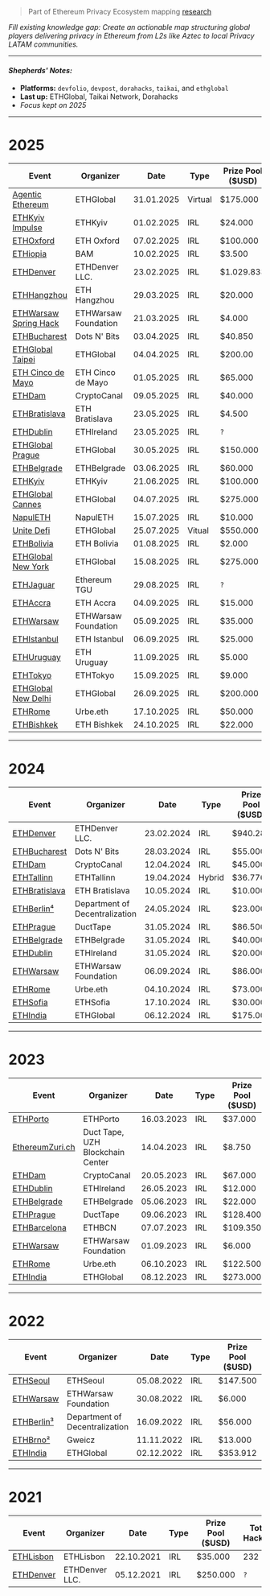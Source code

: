 > Part of Ethereum Privacy Ecosystem mapping [research](https://github.com/web3privacy/research/blob/main/initiatives/ethereum-privacy-ecosystem/ethereum-privacy-ecosystem.md)

_Fill existing knowledge gap: Create an actionable map structuring global players delivering privacy in Ethereum from L2s like Aztec to local Privacy LATAM communities._

---

#### _Shepherds' Notes:_

- **Platforms:** `devfolio`, `devpost`, `dorahacks`, `taikai`, and `ethglobal`
- **Last up:** ETHGlobal, Taikai Network, Dorahacks
- _Focus kept on 2025_

---

# 2025

| **Event**     | **Organizer**            | **Date** | **Type**     | **Prize Pool ($USD)** | **Total Hackers** | **Total Submissions** | **Privacy Submissions** |
| ------------- | ------------------------ | -------- | ------------ | -------------------- | ------------------ | ---------------------- | ------------------------ |
| [Agentic Ethereum](https://ethglobal.com/events/agents) | ETHGlobal | 31.01.2025 | Virtual | $175.000 | `?` | [530](https://ethglobal.com/showcase?events=agents) | 10 |
| [ETHKyiv Impulse](https://dorahacks.io/hackathon/ethkyivimpulse4) | ETHKyiv | 01.02.2025 | IRL | $24.000 | 50 | [26](https://dorahacks.io/hackathon/ethkyivimpulse4/buidl) | 0 |
| [ETHOxford](https://ethoxford.io/) | ETH Oxford | 07.02.2025 | IRL | $100.000 | 318 | [142](https://dorahacks.io/hackathon/eth-oxford-2025/buidl) | `?` |
| [ETHiopia](https://dorahacks.io/hackathon/ethiopiabamhackathon) | BAM | 10.02.2025 | IRL | $3.500 | 108 | [38](https://dorahacks.io/hackathon/ethiopiabamhackathon/buidl) | 0 |
| [ETHDenver](https://www.ethdenver.com/) | ETHDenver LLC. | 23.02.2025 | IRL | $1.029.833 | `?` | [227](https://ethdenver2025.devfolio.co/projects) | 2 |
| [ETHHangzhou](https://dorahacks.io/hackathon/ethhangzhou2025) | ETH Hangzhou | 29.03.2025 | IRL | $20.000 | 25 | [0](https://dorahacks.io/hackathon/ethhangzhou2025/buidl) | 0 |
| [ETHWarsaw Spring Hack](https://www.ethwarsaw.dev/) | ETHWarsaw Foundation | 21.03.2025 | IRL | $4.000 | 33 | [8](https://taikai.network/en/ethwarsaw/hackathons/spring-hack-2025/projects) | 1 |
| [ETHBucharest](https://ethbucharest.ro/) | Dots N' Bits | 03.04.2025 | IRL | $40.850 | 109 | [35](https://dorahacks.io/hackathon/ethbucharest2025/buidl) | 2 |
| [ETHGlobal Taipei](https://ethglobal.com/events/taipei) | ETHGlobal | 04.04.2025 | IRL | $200.00 | 800 | [233](https://ethglobal.com/showcase?events=taipei) | 6 |
| [ETH Cinco de Mayo](https://ethcincodemayo.com) | ETH Cinco de Mayo | 01.05.2025 | IRL | $65.000 | 230 | [62](https://taikai.network/en/ethcdm/hackathons/ethcdm-2/projects) | 1 |
| [ETHDam](https://www.ethdam.com/hackathon) | CryptoCanal | 09.05.2025 | IRL | $40.000 | 276 | [33](https://taikai.network/cryptocanal/hackathons/ethdam2025/projects) | 15 |
| [ETHBratislava](https://ethbratislava.com/) | ETH Bratislava | 23.05.2025 | IRL | $4.500 | 54 | [11](https://dorahacks.io/hackathon/ethbratislava/buidl) | 0 |
| [ETHDublin](https://www.ethdublin.io/) | ETHIreland | 23.05.2025 | IRL | `?` | `?` | `?` | `?` |
| [ETHGlobal Prague](https://ethglobal.com/events/prague) | ETHGlobal | 30.05.2025 | IRL | $150.000 | 800 | [223](https://ethglobal.com/showcase?events=prague) | 14 |
| [ETHBelgrade](https://ethbelgrade.rs/) | ETHBelgrade | 03.06.2025 | IRL | $60.000 | 284 | [20](https://taikai.network/ethbelgrade/hackathons/eth-belgrade-hackathon-3/projects) | 3 |
| [ETHKyiv](https://ethkyiv.com/) | ETHKyiv | 21.06.2025 | IRL | $100.000 | 143 | [23](https://taikai.network/en/ethkyiv/hackathons/ethkyiv/projects) | 0 |
| [ETHGlobal Cannes](https://ethglobal.com/events/cannes) | ETHGlobal | 04.07.2025 | IRL | $275.000 | 800 | [343](https://ethglobal.com/showcase?events=cannes) | 23 |
| [NapulETH](https://www.napuleth.org/) | NapulETH | 15.07.2025 | IRL | $10.000 | 28 | [11](https://taikai.network/en/napulETH/hackathons/napuleth2025/projects) | 1 |
| [Unite Defi](https://ethglobal.com/events/unite) | ETHGlobal | 25.07.2025 | Vitual | $550.000 | `?` | [412](https://ethglobal.com/showcase?events=unite) | 9 |
| [ETHBolivia](https://ethbolivia.com/) | ETH Bolivia | 01.08.2025 | IRL | $2.000 | 162 | [26](https://taikai.network/en/ethbolivia/hackathons/EthBolivia2025/projects) | 0 |
| [ETHGlobal New York](https://ethglobal.com/events/newyork2025) | ETHGlobal | 15.08.2025 | IRL | $275.000 | 800 | [283](https://ethglobal.com/showcase?events=newyork2025) | 14 |
| [ETHJaguar](https://taikai.network/ethereumTGU/hackathons/eth-jaguar) | Ethereum TGU | 29.08.2025 | IRL | `?` | 101 | [12](https://taikai.network/en/ethereumTGU/hackathons/eth-jaguar/projects) | 1 |
| [ETHAccra](https://ethaccra.xyz/) | ETH Accra | 04.09.2025 | IRL | $15.000 | 220 | [39](https://taikai.network/en/ethaccra/hackathons/Hackathon2025/projects) | 5 |
| [ETHWarsaw](https://www.ethwarsaw.dev/) | ETHWarsaw Foundation | 05.09.2025 | IRL | $35.000 | 114 | [42](https://taikai.network/en/ethwarsaw/hackathons/ethwarsaw-2025/projects) | 8 |
| [ETHIstanbul](https://ethistanbul.io/) | ETH Istanbul | 06.09.2025 | IRL | $25.000 | 216 | [42](https://taikai.network/en/ethistanbul/hackathons/ethistanbul-2025/projects) | 4 |
| [ETHUruguay](https://www.ethereumuruguay.org/) | ETH Uruguay | 11.09.2025 | IRL | $5.000 | 47 | [8](https://taikai.network/en/ethuruguay/hackathons/hackathon-2025/projects) | 0 |
| [ETHTokyo](https://ethtokyo.org/) | ETHTokyo | 15.09.2025 | IRL | $9.000 | 124 | [41](https://taikai.network/ethtokyo/hackathons/hackathon-2025/projects) | 19 |
| [ETHGlobal New Delhi](https://ethglobal.com/events/newdelhi) | ETHGlobal | 26.09.2025 | IRL | $200.000 | 800 | [633](https://ethglobal.com/showcase?events=newdelhi) | 42 |
| [ETHRome](https://www.ethrome.org/) | Urbe.eth | 17.10.2025 | IRL | $50.000 | 128 | [65](https://taikai.network/ethrome/hackathons/2025/projects) | 23 |
| [ETHBishkek](https://www.ethbishkek.xyz/) | ETH Bishkek | 24.10.2025 | IRL | $22.000 | 123 | [38](https://taikai.network/en/ethbishkek/hackathons/ethbishkek-2025/projects) | 3 |

---

# 2024

| **Event**     | **Organizer**            | **Date** | **Type**     | **Prize Pool ($USD)** | **Total Hackers** | **Total Submissions** | **Privacy Submissions** |
| ------------- | ------------------------ | -------- | ------------ | -------------------- | ------------------ | ---------------------- | ------------------------ |
| [ETHDenver](https://www.ethdenver.com/) | ETHDenver LLC. | 23.02.2024 | IRL | $940.280 | `?` | [211](https://ethdenver2024.devfolio.co/projects) | 6 |
| [ETHBucharest](https://ethbucharest.ro/) | Dots N' Bits | 28.03.2024 | IRL | $55.000 | 127 | [22](https://dorahacks.io/hackathon/ethbucharest/buidl) | 3 |
| [ETHDam](https://www.ethdam.com/hackathon) | CryptoCanal | 12.04.2024 | IRL | $45.000 | 382 | [51](https://taikai.network/cryptocanal/hackathons/ethdam2024/projects) | 32 |
| [ETHTallinn](https://ethtallinn.org/) | ETHTallinn | 19.04.2024 | Hybrid | $36.776 | `?` | [18](https://ethtallinn2024.devfolio.co/projects) | 1 |
| [ETHBratislava](https://ethbratislava.com/) | ETH Bratislava | 10.05.2024 | IRL | $10.000 | `?` | [5](https://ethbratislava2024.devfolio.co/projects) | 0 |
| [ETHBerlin⁴](https://ethberlin.ooo/) | Department of Decentralization | 24.05.2024 | IRL | $23.000 | `?` | [`?`](https://projects.ethberlin.org/) | `?` |
| [ETHPrague](https://ethprague.com/) | DuctTape | 31.05.2024 | IRL | $86.500 | `?` | [46](https://ethprague2024.devfolio.co/projects) | 1 |
| [ETHBelgrade](https://ethbelgrade.rs/) | ETHBelgrade | 31.05.2024 | IRL | $40.000 | 194 | [34](https://taikai.network/en/ethbelgrade/hackathons/eth-belgrade-hackathon-2024/projects) | 0 |
| [ETHDublin](https://www.ethdublin.io/) | ETHIreland | 31.05.2024 | IRL | $20.000 | 57 | [13](https://taikai.network/en/ethireland/hackathons/ethdubs2024/projects) | 2 |
| [ETHWarsaw](https://www.ethwarsaw.dev/) | ETHWarsaw Foundation | 06.09.2024 | IRL | $86.000 | `?` | [48](https://ethwarsaw-hackathon-2024.devfolio.co/projects) | 2 |
| [ETHRome](https://www.ethrome.org/) | Urbe.eth | 04.10.2024 | IRL | $73.000 | 118 | [34](https://taikai.network/ethrome/hackathons/ethrome-24/projects) | 23 |
| [ETHSofia](https://www.ethsofia.com/) | ETHSofia | 17.10.2024 | IRL | $30.000 | 53 | [20](https://dorahacks.io/hackathon/ethsofia/buidl) | 6 |
| [ETHIndia](https://ethindia.co/) | ETHGlobal | 06.12.2024 | IRL | $175.000 | `?` | [275](https://ethindia2024.devfolio.co/projects) | 14 |

---

# 2023

| **Event**     | **Organizer**            | **Date** | **Type**     | **Prize Pool ($USD)** | **Total Hackers** | **Total Submissions** | **Privacy Submissions** |
| ------------- | ------------------------ | -------- | ------------ | -------------------- | ------------------ | ---------------------- | ------------------------ |
| [ETHPorto](https://ethporto.org/) | ETHPorto | 16.03.2023 | IRL | $37.000 | 270 | [30](https://taikai.network/en/ethporto/hackathons/ethportohackathon2023/projects) | 3 |
| [EthereumZuri.ch](https://2023.ethereumzuri.ch/) | Duct Tape, UZH Blockchain Center | 14.04.2023 | IRL | $8.750 | `?` | [16](https://ethereumzurich.devfolio.co/projects) | 1 |
| [ETHDam](https://www.ethdam.com/hackathon) | CryptoCanal | 20.05.2023 | IRL | $67.000 | 237 | [43](https://taikai.network/cryptocanal/hackathons/ethdam/projects) | 22 |
| [ETHDublin](https://www.ethdublin.io/) | ETHIreland | 26.05.2023 | IRL | $12.000 | 84 | [15](https://taikai.network/en/ethireland/hackathons/ethdublin23hack/projects) | 0 |
| [ETHBelgrade](https://ethbelgrade.rs/) | ETHBelgrade | 05.06.2023 | IRL | $22.000 | 96 | [23](https://taikai.network/en/ethbelgrade/hackathons/hackathon-2023/projects) | 0 |
| [ETHPrague](https://ethprague.com/) | DuctTape | 09.06.2023 | IRL | $128.400 | `?` | [95](https://ethprague2023.devfolio.co/projects) | 7 |
| [ETHBarcelona](https://www.ethbarcelona.com/) | ETHBCN | 07.07.2023 | IRL | $109.350 | `?` | [46](https://ethbarcelona.devfolio.co/projects) | 1 |
| [ETHWarsaw](https://www.ethwarsaw.dev/) | ETHWarsaw Foundation | 01.09.2023 | IRL | $6.000 | 127 | [44](https://ethwarsaw-2023.devpost.com/project-gallery) | 1 |
| [ETHRome](https://www.ethrome.org/) | Urbe.eth | 06.10.2023 | IRL | $122.500 | 132 | [40](https://taikai.network/ethrome/hackathons/ethrome-23/projects) | 18 |
| [ETHIndia](https://ethindia.co/) | ETHGlobal | 08.12.2023 | IRL | $273.000 | `?` | [482](https://ethindia2023.devfolio.co/projects) | 23 |

---

# 2022

| **Event**     | **Organizer**            | **Date** | **Type**     | **Prize Pool ($USD)** | **Total Hackers** | **Total Submissions** | **Privacy Submissions** |
| ------------- | ------------------------ | -------- | ------------ | -------------------- | ------------------ | ---------------------- | ------------------------ |
| [ETHSeoul](https://2022.ethseoul.org/) | ETHSeoul | 05.08.2022 | IRL | $147.500 | `?` | [23](https://ethseoul.devfolio.co/projects) | 3 |
| [ETHWarsaw](https://www.ethwarsaw.dev/) | ETHWarsaw Foundation | 30.08.2022 | IRL | $6.000 | 106 | [31](https://ethwarsaw.devpost.com/project-gallery) | 1 |
| [ETHBerlin³](https://ethberlin.ooo/) | Department of Decentralization | 16.09.2022 | IRL | $56.000 | `?` | [100](https://ethberlin.devfolio.co/projects) | 17 |
| [ETHBrno²](https://ethbrno.cz/) | Gweicz | 11.11.2022 | IRL | $13.000 | `?` | [13](https://ethbrno.devfolio.co/projects) | 2 |
| [ETHIndia](https://ethindia.co/) | ETHGlobal | 02.12.2022 | IRL | $353.912 | `?` | [462](https://ethindia2022.devfolio.co/projects) | 10 |

---

# 2021

| **Event**     | **Organizer**            | **Date** | **Type**     | **Prize Pool ($USD)** | **Total Hackers** | **Total Submissions** | **Privacy Submissions** |
| ------------- | ------------------------ | -------- | ------------ | -------------------- | ------------------ | ---------------------- | ------------------------ |
| [ETHLisbon](https://ethlisbon.org/) | ETHLisbon | 22.10.2021 | IRL | $35.000 | 232 | [64](https://ethlisbon.devpost.com/project-gallery) | 1 |
| [ETHDenver](https://www.ethdenver.com/) | ETHDenver LLC. | 05.12.2021 | IRL | $250.000 | `?` | [86](https://ethdenver2021.devfolio.co/projects) | 0 |

